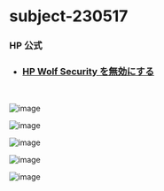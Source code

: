 # subject-230517

### HP 公式
  - ### [HP Wolf Security を無効にする](https://jp.ext.hp.com/v-ivr/common/software/faq/06/)

<br>

![image](https://github.com/winofsql/subject-230517/assets/1501327/cd8eadb3-7bdb-4926-8e1c-99675d5e6a3c)

![image](https://github.com/winofsql/subject-230517/assets/1501327/b2e6bcaf-d416-4d7b-8876-a5033d5d5692)

![image](https://github.com/winofsql/subject-230517/assets/1501327/a71235cc-84be-4b00-8d5a-9ac15ea9fe4e)

![image](https://github.com/winofsql/subject-230517/assets/1501327/2d074e6f-159d-4970-8aec-8fbd6813f086)

![image](https://github.com/winofsql/subject-230517/assets/1501327/89547b70-a9e7-43b6-9563-c1431991b9f8)


